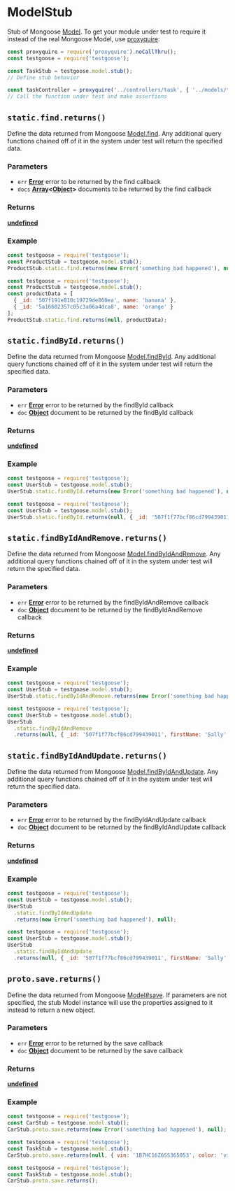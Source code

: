 # ModelStub
Stub of Mongoose [Model](http://mongoosejs.com/docs/api.html#model-js). To get your module under test to require it instead of the real Mongoose Model, use [proxyquire](https://github.com/thlorenz/proxyquire):
```javaScript
const proxyquire = require('proxyquire').noCallThru();
const testgoose = require('testgoose');

const TaskStub = testgoose.model.stub();
// Define stub behavior

const taskController = proxyquire('../controllers/task', { '../models/task': TaskStub } );
// Call the function under test and make assertions
```


## `static.find.returns()`
Define the data returned from Mongoose [Model.find](http://mongoosejs.com/docs/api.html#model_Model.find). Any additional query functions chained off of it in the system under test will return the specified data.

### Parameters
- `err` **[Error](https://developer.mozilla.org/en-US/docs/Web/JavaScript/Reference/Global_Objects/Error)** error to be returned by the find callback
- `docs` **[Array](https://developer.mozilla.org/en-US/docs/Web/JavaScript/Reference/Global_Objects/Array)&lt;[Object](https://developer.mozilla.org/en-US/docs/Web/JavaScript/Reference/Global_Objects/Object)>** documents to be returned by the find callback

### Returns
**[undefined](https://developer.mozilla.org/en-US/docs/Web/JavaScript/Reference/Global_Objects/undefined)**

### Example
```javascript
const testgoose = require('testgoose');
const ProductStub = testgoose.model.stub();
ProductStub.static.find.returns(new Error('something bad happened'), null);
```

```javascript
const testgoose = require('testgoose');
const ProductStub = testgoose.model.stub();
const productData = [
  { _id: '507f191e810c19729de860ea', name: 'banana' },
  { _id: '5a16602357c05c3a06a4dca8', name: 'orange' }
];
ProductStub.static.find.returns(null, productData);
```


## `static.findById.returns()`
Define the data returned from Mongoose [Model.findById](http://mongoosejs.com/docs/api.html#model_Model.findById). Any additional query functions chained off of it in the system under test will return the specified data.

### Parameters
- `err` **[Error](https://developer.mozilla.org/en-US/docs/Web/JavaScript/Reference/Global_Objects/Error)** error to be returned by the findById callback
- `doc` **[Object](https://developer.mozilla.org/en-US/docs/Web/JavaScript/Reference/Global_Objects/Object)** document to be returned by the findById callback

### Returns
**[undefined](https://developer.mozilla.org/en-US/docs/Web/JavaScript/Reference/Global_Objects/undefined)**

### Example
```javascript
const testgoose = require('testgoose');
const UserStub = testgoose.model.stub();
UserStub.static.findById.returns(new Error('something bad happened'), null);
```

```javascript
const testgoose = require('testgoose');
const UserStub = testgoose.model.stub();
UserStub.static.findById.returns(null, { _id: '507f1f77bcf86cd799439011', firstName: 'Sally', lastName: 'Saltwater' });
```


## `static.findByIdAndRemove.returns()`
Define the data returned from Mongoose [Model.findByIdAndRemove](http://mongoosejs.com/docs/api.html#model_Model.findByIdAndRemove). Any additional query functions chained off of it in the system under test will return the specified data.

### Parameters
- `err` **[Error](https://developer.mozilla.org/en-US/docs/Web/JavaScript/Reference/Global_Objects/Error)** error to be returned by the findByIdAndRemove callback
- `doc` **[Object](https://developer.mozilla.org/en-US/docs/Web/JavaScript/Reference/Global_Objects/Object)** document to be returned by the findByIdAndRemove callback

### Returns
**[undefined](https://developer.mozilla.org/en-US/docs/Web/JavaScript/Reference/Global_Objects/undefined)**

### Example
```javascript
const testgoose = require('testgoose');
const UserStub = testgoose.model.stub();
UserStub.static.findByIdAndRemove.returns(new Error('something bad happened'), null);
```

```javascript
const testgoose = require('testgoose');
const UserStub = testgoose.model.stub();
UserStub
  .static.findByIdAndRemove
  .returns(null, { _id: '507f1f77bcf86cd799439011', firstName: 'Sally', lastName: 'Saltwater' });
```


## `static.findByIdAndUpdate.returns()`
Define the data returned from Mongoose [Model.findByIdAndUpdate](http://mongoosejs.com/docs/api.html#model_Model.findByIdAndUpdate). Any additional query functions chained off of it in the system under test will return the specified data.

### Parameters
- `err` **[Error](https://developer.mozilla.org/en-US/docs/Web/JavaScript/Reference/Global_Objects/Error)** error to be returned by the findByIdAndUpdate callback
- `doc` **[Object](https://developer.mozilla.org/en-US/docs/Web/JavaScript/Reference/Global_Objects/Object)** document to be returned by the findByIdAndUpdate callback

### Returns
**[undefined](https://developer.mozilla.org/en-US/docs/Web/JavaScript/Reference/Global_Objects/undefined)**

### Example
```javascript
const testgoose = require('testgoose');
const UserStub = testgoose.model.stub();
UserStub
  .static.findByIdAndUpdate
  .returns(new Error('something bad happened'), null);
```

```javascript
const testgoose = require('testgoose');
const UserStub = testgoose.model.stub();
UserStub
  .static.findByIdAndUpdate
  .returns(null, { _id: '507f1f77bcf86cd799439011', firstName: 'Sally', lastName: 'Saltwater' });
```


## `proto.save.returns()`
Define the data returned from Mongoose [Model#save](http://mongoosejs.com/docs/api.html#model_Model-save). If parameters are not specified, the stub Model instance will use the properties assigned to it instead to return a new object.

### Parameters
- `err` **[Error](https://developer.mozilla.org/en-US/docs/Web/JavaScript/Reference/Global_Objects/Error)** error to be returned by the save callback
- `doc` **[Object](https://developer.mozilla.org/en-US/docs/Web/JavaScript/Reference/Global_Objects/Object)** document to be returned by the save callback

### Returns
**[undefined](https://developer.mozilla.org/en-US/docs/Web/JavaScript/Reference/Global_Objects/undefined)**

### Example
```javascript
const testgoose = require('testgoose');
const CarStub = testgoose.model.stub();
CarStub.proto.save.returns(new Error('something bad happened'), null);
```

```javascript
const testgoose = require('testgoose');
const TaskStub = testgoose.model.stub();
CarStub.proto.save.returns(null, { vin: '1B7HC16Z6SS365053', color: 'viper red' });
```

```javascript
const testgoose = require('testgoose');
const TaskStub = testgoose.model.stub();
CarStub.proto.save.returns();
```
